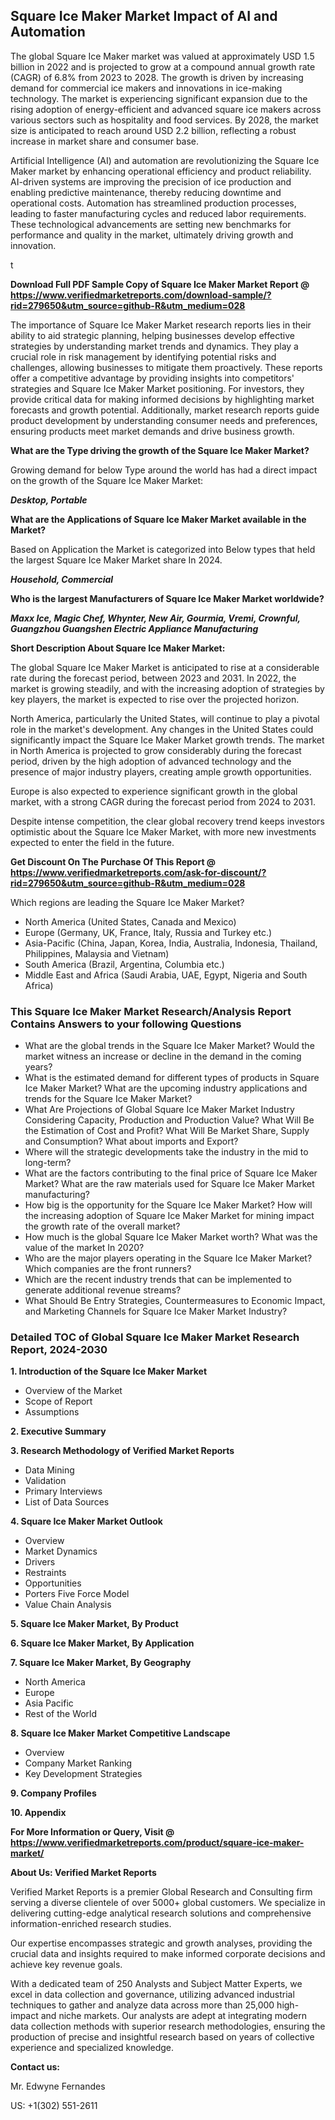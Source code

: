 <h2>Square Ice Maker Market Impact of AI and Automation</h2><p>The global Square Ice Maker market was valued at approximately USD 1.5 billion in 2022 and is projected to grow at a compound annual growth rate (CAGR) of 6.8% from 2023 to 2028. The growth is driven by increasing demand for commercial ice makers and innovations in ice-making technology. The market is experiencing significant expansion due to the rising adoption of energy-efficient and advanced square ice makers across various sectors such as hospitality and food services. By 2028, the market size is anticipated to reach around USD 2.2 billion, reflecting a robust increase in market share and consumer base.</p><p>Artificial Intelligence (AI) and automation are revolutionizing the Square Ice Maker market by enhancing operational efficiency and product reliability. AI-driven systems are improving the precision of ice production and enabling predictive maintenance, thereby reducing downtime and operational costs. Automation has streamlined production processes, leading to faster manufacturing cycles and reduced labor requirements. These technological advancements are setting new benchmarks for performance and quality in the market, ultimately driving growth and innovation.</p>t</p><p id="" class=""><strong>Download Full PDF Sample Copy of Square Ice Maker Market Report @ <a href="https://www.verifiedmarketreports.com/download-sample/?rid=279650&utm_source=github-R&utm_medium=028" target="_blank">https://www.verifiedmarketreports.com/download-sample/?rid=279650&utm_source=github-R&utm_medium=028</a></strong></p><p>The importance of&nbsp;Square Ice Maker Market research reports lies in their ability to aid strategic planning, helping businesses develop effective strategies by understanding market trends and dynamics. They play a crucial role in risk management by identifying potential risks and challenges, allowing businesses to mitigate them proactively. These reports offer a competitive advantage by providing insights into competitors' strategies and Square Ice Maker Market positioning. For investors, they provide critical data for making informed decisions by highlighting market forecasts and growth potential. Additionally, market research reports guide product development by understanding consumer needs and preferences, ensuring products meet market demands and drive business growth.</p><p><strong>What are the&nbsp;Type driving the growth of the Square Ice Maker Market?</strong></p><p id="" class="">Growing demand for below Type around the world has had a direct impact on the growth of the Square Ice Maker Market:</p><em><strong>Desktop, Portable</strong></em></p><strong>What are the&nbsp;Applications&nbsp;of Square Ice Maker Market available in the Market?</strong></p><p id="" class="">Based on Application the Market is categorized into Below types that held the largest Square Ice Maker Market share In 2024.</p><em><strong>Household, Commercial</strong></em></p><strong>Who is the largest Manufacturers of Square Ice Maker Market worldwide?</strong></p><p><em><strong>Maxx Ice, Magic Chef, Whynter, New Air, Gourmia, Vremi, Crownful, Guangzhou Guangshen Electric Appliance Manufacturing</strong></em></p><p id="" class=""><strong>Short Description About Square Ice Maker Market:</strong></p><p>The global Square Ice Maker Market is anticipated to rise at a considerable rate during the forecast period, between 2023 and 2031. In 2022, the market is growing steadily, and with the increasing adoption of strategies by key players, the market is expected to rise over the projected horizon.</p><p>North America, particularly the United States, will continue to play a pivotal role in the market's development. Any changes in the United States could significantly impact the Square Ice Maker Market growth trends. The market in North America is projected to grow considerably during the forecast period, driven by the high adoption of advanced technology and the presence of major industry players, creating ample growth opportunities.</p><p>Europe is also expected to experience significant growth in the global market, with a strong CAGR during the forecast period from 2024 to 2031.</p><p>Despite intense competition, the clear global recovery trend keeps investors optimistic about the Square Ice Maker Market, with more new investments expected to enter the field in the future.</p><p id="" class=""><strong>Get Discount On The Purchase Of This Report @ <a href="https://www.verifiedmarketreports.com/ask-for-discount/?rid=279650&utm_source=github-R&utm_medium=028" target="_blank">https://www.verifiedmarketreports.com/ask-for-discount/?rid=279650&utm_source=github-R&utm_medium=028</a></strong></p>Which regions are leading the Square Ice Maker Market?</p><ul><li>North America (United States, Canada and Mexico)</li><li>Europe (Germany, UK, France, Italy, Russia and Turkey etc.)</li><li>Asia-Pacific (China, Japan, Korea, India, Australia, Indonesia, Thailand, Philippines, Malaysia and Vietnam)</li><li>South America (Brazil, Argentina, Columbia etc.)</li><li>Middle East and Africa (Saudi Arabia, UAE, Egypt, Nigeria and South Africa)</li></ul><h3 id="" class="">This Square Ice Maker Market Research/Analysis Report Contains Answers to your following Questions</h3><ul><li>What are the global trends in the Square Ice Maker Market? Would the market witness an increase or decline in the demand in the coming years?</li><li>What is the estimated demand for different types of products in Square Ice Maker Market? What are the upcoming industry applications and trends for the Square Ice Maker Market?</li><li>What Are Projections of Global Square Ice Maker Market Industry Considering Capacity, Production and Production Value? What Will Be the Estimation of Cost and Profit? What Will Be Market Share, Supply and Consumption? What about imports and Export?</li><li>Where will the strategic developments take the industry in the mid to long-term?</li><li>What are the factors contributing to the final price of Square Ice Maker Market? What are the raw materials used for Square Ice Maker Market manufacturing?</li><li>How big is the opportunity for the Square Ice Maker Market? How will the increasing adoption of Square Ice Maker Market for mining impact the growth rate of the overall market?</li><li>How much is the global Square Ice Maker Market worth? What was the value of the market In 2020?</li><li>Who are the major players operating in the Square Ice Maker Market? Which companies are the front runners?</li><li>Which are the recent industry trends that can be implemented to generate additional revenue streams?</li><li>What Should Be Entry Strategies, Countermeasures to Economic Impact, and Marketing Channels for Square Ice Maker Market Industry?</li></ul><h3 id="" class="">Detailed TOC of Global Square Ice Maker Market Research Report, 2024-2030</h3><p id="" class=""><strong>1. Introduction of the Square Ice Maker Market</strong></p><ul><li>Overview of the Market</li><li>Scope of Report</li><li>Assumptions</li></ul><p id="" class=""><strong>2. Executive Summary</strong></p><p id="" class=""><strong>3. Research Methodology of Verified Market Reports</strong></p><ul><li>Data Mining</li><li>Validation</li><li>Primary Interviews</li><li>List of Data Sources</li></ul><p id="" class=""><strong>4. Square Ice Maker Market Outlook</strong></p><ul><li>Overview</li><li>Market Dynamics</li><li>Drivers</li><li>Restraints</li><li>Opportunities</li><li>Porters Five Force Model</li><li>Value Chain Analysis</li></ul><p id="" class=""><strong>5. Square Ice Maker Market, By Product</strong></p><p id="" class=""><strong>6. Square Ice Maker Market, By Application</strong></p><p id="" class=""><strong>7. Square Ice Maker Market, By Geography</strong></p><ul><li>North America</li><li>Europe</li><li>Asia Pacific</li><li>Rest of the World</li></ul><p id="" class=""><strong>8. Square Ice Maker Market Competitive Landscape</strong></p><ul><li>Overview</li><li>Company Market Ranking</li><li>Key Development Strategies</li></ul><p id="" class=""><strong>9. Company Profiles</strong></p><p id="" class=""><strong>10. Appendix</strong></p><p id="" class=""><strong>For More Information or Query, Visit @ <a href="https://www.verifiedmarketreports.com/product/square-ice-maker-market/" target="_blank">https://www.verifiedmarketreports.com/product/square-ice-maker-market/</a></strong></p><p id="" class=""><strong>About Us: Verified Market Reports</strong></p><p id="" class="">Verified Market Reports is a premier Global Research and Consulting firm serving a diverse clientele of over 5000+ global customers. We specialize in delivering cutting-edge analytical research solutions and comprehensive information-enriched research studies.</p><p id="" class="">Our expertise encompasses strategic and growth analyses, providing the crucial data and insights required to make informed corporate decisions and achieve key revenue goals.</p><p id="" class="">With a dedicated team of 250 Analysts and Subject Matter Experts, we excel in data collection and governance, utilizing advanced industrial techniques to gather and analyze data across more than 25,000 high-impact and niche markets. Our analysts are adept at integrating modern data collection methods with superior research methodologies, ensuring the production of precise and insightful research based on years of collective experience and specialized knowledge.</p><p id="" class=""><strong>Contact us:</strong></p><p id="" class="">Mr. Edwyne Fernandes</p><p id="" class="">US: +1(302) 551-2611</p>